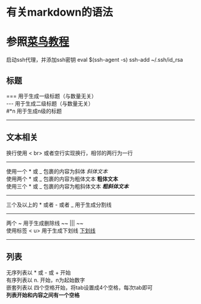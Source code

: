 # 有关markdown的语法
# 参照[菜鸟教程](https://www.runoob.com/markdown/md-tutorial.html)

启动ssh代理，并添加ssh密钥
eval $(ssh-agent -s)
ssh-add ~/.ssh/id_rsa

## 标题
=== 用于生成一级标题（与数量无关） <br>
--- 用于生成二级标题（与数量无关） <br>
#*n 用于生成n级的标题
* * *
## 文本相关
换行使用 < br> 或者空行实现换行，相邻的两行为一行 <br>
***
使用一个 * 或 _ 包裹的内容为斜体 _斜体文本_ <br>
使用两个 * 或 _ 包裹的内容为粗体文本 **粗体文本** <br>
使用三个 * 或 _ 包裹的内容为粗斜体文本 ***粗斜体文本*** <br>
* * *
三个及以上的 * 或者 - 或者 _ 用于生成分割线 <br>
* * *
两个 ~ 用于生成删除线 ~~ ||| ~~ <br>
使用标签 < u> 用于生成下划线 <u>下划线</u> <br>
* * *
## 列表
无序列表以 * 或 - 或 + 开始 <br>
有序列表以 n. 开始，n为起始数字 <br>
嵌套列表以 四个空格开始，将tab设置成4个空格，每次tab即可 <br>
**列表开始和内容之间有一个空格**
##
